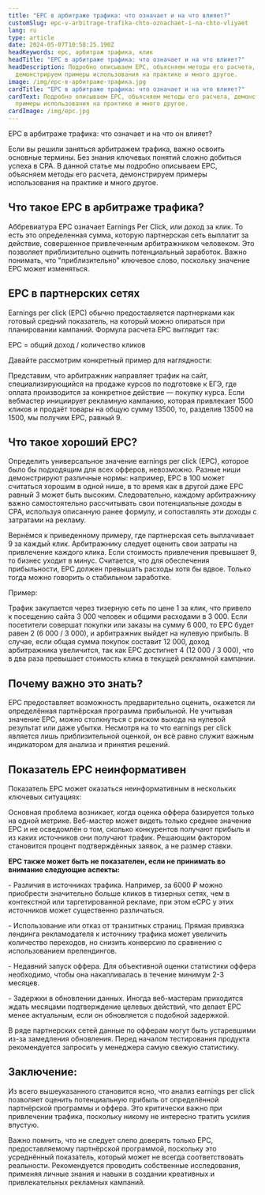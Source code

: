 ```yaml
---
title: "ЕРС в арбитраже трафика: что означает и на что влияет?"
customSlug: epc-v-arbitrage-trafika-chto-oznachaet-i-na-chto-vliyaet
lang: ru
type: article
date: 2024-05-07T10:58:25.190Z
headKeywords: epc, арбитраж трафика, клик
headTitle: "ЕРС в арбитраже трафика: что означает и на что влияет?"
headDescription: Подробно описываем EPC, объясняем методы его расчета,
  демонстрируем примеры использования на практике и много другое.
image: /img/ерс-в-арбитраже-трафика.jpg
cardTitle: "ЕРС в арбитраже трафика: что означает и на что влияет?"
cardText: Подробно описываем EPC, объясняем методы его расчета, демонстрируем
  примеры использования на практике и много другое.
cardImage: /img/epc.jpg
---
```

ЕРС в арбитраже трафика: что означает и на что он влияет?

Если вы решили заняться арбитражем трафика, важно освоить основные термины. Без знания ключевых понятий сложно добиться успеха в CPA. В данной статье мы подробно описываем EPC, объясняем методы его расчета, демонстрируем примеры использования на практике и много другое.

## Что такое EPC в арбитраже трафика?

Аббревиатура EPC означает Earnings Per Click, или доход за клик. То есть это определенная сумма, которую партнерская сеть выплатит за действие, совершенное привлеченным арбитражником человеком. Это позволяет приблизительно оценить потенциальный заработок. Важно понимать, что "приблизительно" ключевое слово, поскольку значение EPC может изменяться.

## EPC в партнерских сетях

Earnings per click (EPC) обычно предоставляется партнерками как готовый средний показатель, на который можно опираться при планировании кампаний. Формула расчета EPC выглядит так:

EPC = общий доход / количество кликов

Давайте рассмотрим конкретный пример для наглядности:

Представим, что арбитражник направляет трафик на сайт, специализирующийся на продаже курсов по подготовке к ЕГЭ, где оплата производится за конкретное действие — покупку курса. Если вебмастер инициирует рекламную кампанию, которая привлекает 1500 кликов и продаёт товары на общую сумму 13500, то, разделив 13500 на 1500, мы получим EPC, равный 9.

## Что такое хороший EPC?

Определить универсальное значение earnings per click (EPC), которое было бы подходящим для всех офферов, невозможно. Разные ниши демонстрируют различные нормы: например, EPC в 100 может считаться хорошим в одной нише, в то время как в другой даже EPC равный 3 может быть высоким. Следовательно, каждому арбитражнику важно самостоятельно рассчитывать свои потенциальные доходы в CPA, используя описанную ранее формулу, и сопоставлять эти доходы с затратами на рекламу.

Вернёмся к приведенному примеру, где партнерская сеть выплачивает 9 за каждый клик. Арбитражнику следует оценить свои затраты на привлечение каждого клика. Если стоимость привлечения превышает 9, то бизнес уходит в минус. Считается, что для обеспечения прибыльности, EPC должен превышать расходы хотя бы вдвое. Только тогда можно говорить о стабильном заработке.

Пример:

Трафик закупается через тизерную сеть по цене 1 за клик, что привело к посещению сайта 3 000 человек и общими расходами в 3 000. Если посетители совершат покупки или заказы на сумму 6 000, то EPC будет равен 2 (6 000 / 3 000), и арбитражник выйдет на нулевую прибыль. В случае, если общая сумма покупок составит 12 000, доход арбитражника увеличится, так как EPC достигнет 4 (12 000 / 3 000), что в два раза превышает стоимость клика в текущей рекламной кампании.

## Почему важно это знать?

EPC предоставляет возможность предварительно оценить, окажется ли определённая партнёрская программа прибыльной. Не учитывая значение EPC, можно столкнуться с риском выхода на нулевой результат или даже убытки. Несмотря на то что earnings per click является лишь приблизительной оценкой, он всё равно служит важным индикатором для анализа и принятия решений.

## Показатель EPC неинформативен

Показатель EPC может оказаться неинформативным в нескольких ключевых ситуациях:

Основная проблема возникает, когда оценка оффера базируется только на одной метрике. Веб-мастер может видеть только среднее значение EPC и не осведомлён о том, сколько конкурентов получают прибыль и из каких источников они получают трафик. Решающим фактором становится процент подтверждённых заявок, а не размер ставки.

**EPC также может быть не показателен, если не принимать во внимание следующие аспекты:**

\- Различия в источниках трафика. Например, за 6000 ₽ можно приобрести значительно больше кликов в тизерных сетях, чем в контекстной или таргетированной рекламе, при этом eCPC у этих источников может существенно различаться.

\- Использование или отказ от транзитных страниц. Прямая привязка лендинга рекламодателя к источнику трафика может увеличить количество переходов, но снизить конверсию по сравнению с использованием прелендингов.

\- Недавний запуск оффера. Для объективной оценки статистики оффера необходимо, чтобы она накапливалась в течение минимум 2-3 месяцев.

\- Задержки в обновлении данных. Иногда веб-мастерам приходится ждать месяцами подтверждение целевых действий, что делает EPC менее актуальным, если он обновляется с подобной задержкой.

В ряде партнерских сетей данные по офферам могут быть устаревшими из-за замедления обновления. Перед началом тестирования продукта рекомендуется запросить у менеджера самую свежую статистику.

## Заключение:

Из всего вышеуказанного становится ясно, что анализ earnings per click позволяет оценить потенциальную прибыль от определённой партнёрской программы и оффера. Это критически важно при привлечении трафика, поскольку никому не интересно тратить усилия впустую. 

Важно помнить, что не следует слепо доверять только EPC, предоставляемому партнёрской программой, поскольку это усреднённый показатель, который может не всегда соответствовать реальности. Рекомендуется проводить собственные исследования, применяя личные знания и навыки в создании креативных и привлекательных рекламных кампаний.